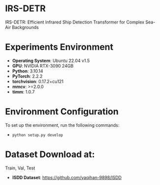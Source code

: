 # IRS-DETR
IRS-DETR: Efficient Infrared Ship Detection Transformer for Complex Sea-Air Backgrounds

# Experiments Environment
* **Operating System**: Ubuntu 22.04 v1.5
* **GPU**: NVIDIA RTX-3090 24GB
* **Python**: 3.10.14
* **PyTorch**: 2.2.2
* **torchvision**: 0.17.2+cu121
* **mmcv**: >=2.0.0
* **timm**: 1.0.7

# Environment Configuration

To set up the environment, run the following commands:

* `python setup.py develop`

# Dataset Download at:
Train, Val, Test
* **ISDD Dataset**: https://github.com/yaqihan-9898/ISDD

